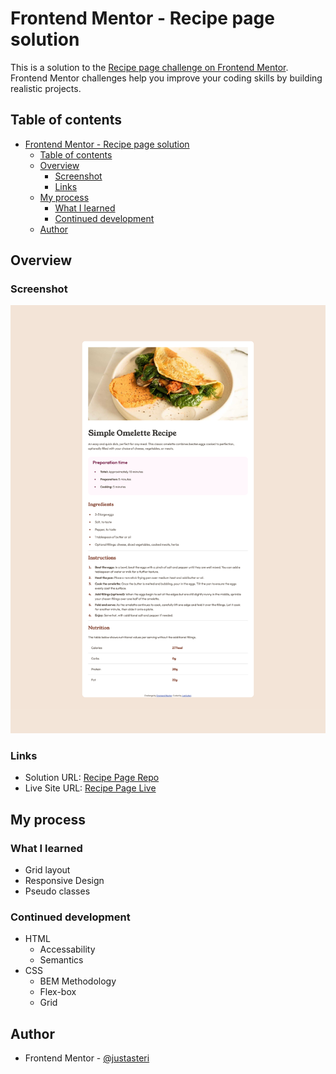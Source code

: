 # Frontend Mentor - Recipe page solution

This is a solution to the [Recipe page challenge on Frontend Mentor](https://www.frontendmentor.io/challenges/recipe-page-KiTsR8QQKm). Frontend Mentor challenges help you improve your coding skills by building realistic projects.

## Table of contents

- [Frontend Mentor - Recipe page solution](#frontend-mentor---recipe-page-solution)
  - [Table of contents](#table-of-contents)
  - [Overview](#overview)
    - [Screenshot](#screenshot)
    - [Links](#links)
  - [My process](#my-process)
    - [What I learned](#what-i-learned)
    - [Continued development](#continued-development)
  - [Author](#author)

## Overview

### Screenshot

![](./screenshot.png)

### Links

- Solution URL: [Recipe Page Repo](https://github.com/justasteri/recipe-page-main)
- Live Site URL: [Recipe Page Live](https://justasteri.github.io/recipe-page-main/)

## My process

### What I learned

- Grid layout
- Responsive Design
- Pseudo classes

### Continued development

- HTML
  - Accessability
  - Semantics
- CSS
  - BEM Methodology
  - Flex-box
  - Grid

## Author

- Frontend Mentor - [@justasteri](https://www.frontendmentor.io/profile/justasteri)

